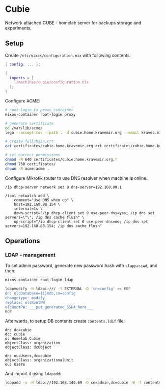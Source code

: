 # Cubie

Network attached CUBE - homelab server for backups storage and experiments.

## Setup

Create `/etc/nixos/configuration.nix` with following contents:

```nix
{ config, ... }:

{
  imports = [
    ./machines/cubie/configuration.nix
  ];
}
```

Configure ACME:

```bash
# root-login to proxy container
nixos-container root-login proxy

# generate certificate
cd /var/lib/acme/
lego --accept-tos --path . -d cubie.home.kravemir.org --email kravec.miroslav@gmail.com --key-type ec256 --dns manual run

# create fullchain.crt
cat certificates/cubie.home.kravemir.org.crt certificates/cubie.home.kravemir.org.issuer.crt   > certificates/cubie.home.kravemir.org.fullchain.crt

# set correct permissions
chmod -R 640 certificates/cubie.home.kravemir.org.*
chmod 750 certificates/
chown -R acme:acme .
```

Configure Mikrotik router to use DNS resolver when machine is online:

```
/ip dhcp-server network set 0 dns-server=192.168.88.1

/tool netwatch add \
    comment="Use DNS when up" \
    host=192.168.88.154 \
    interval=1s \
    down-script="/ip dhcp-client set 0 use-peer-dns=yes; /ip dns set servers=\"\"; /ip dns cache flush" \
    up-script="/ip dhcp-client set 0 use-peer-dns=no; /ip dns set servers=192.168.88.154; /ip dns cache flush"
```

## Operations

### LDAP - management

To set admin password, generate new password hash with `slappasswd`, and then:

```bash
nixos-container root-login ldap

ldapmodify -H ldapi:/// -Y EXTERNAL -D 'cn=config' << EOF
dn: olcDatabase={1}mdb,cn=config
changetype: modify
replace: olcRootPW
olcRootPW: ___put_generated_SSHA_here___
EOF
```

Afterwards, to setup DB contents create `contents.ldif` file:

```
dn: dc=cubie
dc: cubie
o: Homelab Cubie
objectClass: organization
objectClass: dcObject

dn: ou=Users,dc=cubie
objectClass: organizationalUnit
ou: Users
```

And import it using `ldapadd`:

```bash
ldapadd -x -H ldap://192.168.140.69 -D cn=admin,dc=cubie -W -f contents.ldif
```
